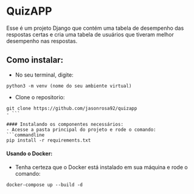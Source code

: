 # QuizAPP
Esse é um projeto Django que contém uma tabela de desempenho das respostas certas e cria uma tabela de usuários que tiveram melhor desempenho nas respostas. 

## Como instalar:

- No seu terminal, digite:

```commandline
python3 -m venv (nome do seu ambiente virtual)
```

- Clone o repositorio:
```commandline
git clone https://github.com/jasonrosa92/quizapp
- ```

#### Instalando os componentes necessários:
- Acesse a pasta principal do projeto e rode o comando:
```commandline
pip install -r requirements.txt
```

#### Usando o Docker:

- Tenha certeza que o Docker está instalado em sua máquina e rode o comando:
```
docker-compose up --build -d
```